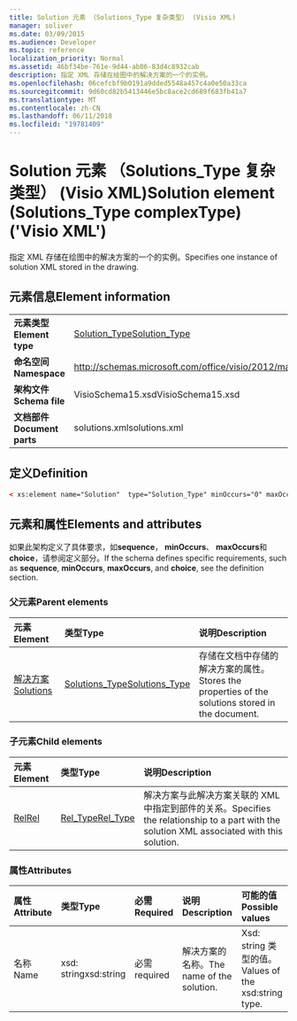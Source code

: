 ```yaml
---
title: Solution 元素 （Solutions_Type 复杂类型） (Visio XML)
manager: soliver
ms.date: 03/09/2015
ms.audience: Developer
ms.topic: reference
localization_priority: Normal
ms.assetid: 46bf34be-761e-9d44-ab06-83d4c8932cab
description: 指定 XML 存储在绘图中的解决方案的一个的实例。
ms.openlocfilehash: 06cefcbf9b0191a9dded5548a457c4a0e50a33ca
ms.sourcegitcommit: 9d60cd82b5413446e5bc8ace2cd689f683fb41a7
ms.translationtype: MT
ms.contentlocale: zh-CN
ms.lasthandoff: 06/11/2018
ms.locfileid: "19781409"
---
```

# <a name="solution-element-solutionstype-complextype-visio-xml"></a><span data-ttu-id="56a36-103">Solution 元素 （Solutions_Type 复杂类型） (Visio XML)</span><span class="sxs-lookup"><span data-stu-id="56a36-103">Solution element (Solutions_Type complexType) ('Visio XML')</span></span>

<span data-ttu-id="56a36-104">指定 XML 存储在绘图中的解决方案的一个的实例。</span><span class="sxs-lookup"><span data-stu-id="56a36-104">Specifies one instance of solution XML stored in the drawing.</span></span>
  
## <a name="element-information"></a><span data-ttu-id="56a36-105">元素信息</span><span class="sxs-lookup"><span data-stu-id="56a36-105">Element information</span></span>

|||
|:-----|:-----|
|<span data-ttu-id="56a36-106">**元素类型**</span><span class="sxs-lookup"><span data-stu-id="56a36-106">**Element type**</span></span> <br/> |[<span data-ttu-id="56a36-107">Solution_Type</span><span class="sxs-lookup"><span data-stu-id="56a36-107">Solution_Type</span></span>](solution_type-complextypevisio-xml.md) <br/> |
|<span data-ttu-id="56a36-108">**命名空间**</span><span class="sxs-lookup"><span data-stu-id="56a36-108">**Namespace**</span></span> <br/> |http://schemas.microsoft.com/office/visio/2012/main  <br/> |
|<span data-ttu-id="56a36-109">**架构文件**</span><span class="sxs-lookup"><span data-stu-id="56a36-109">**Schema file**</span></span> <br/> |<span data-ttu-id="56a36-110">VisioSchema15.xsd</span><span class="sxs-lookup"><span data-stu-id="56a36-110">VisioSchema15.xsd</span></span>  <br/> |
|<span data-ttu-id="56a36-111">**文档部件**</span><span class="sxs-lookup"><span data-stu-id="56a36-111">**Document parts**</span></span> <br/> |<span data-ttu-id="56a36-112">solutions.xml</span><span class="sxs-lookup"><span data-stu-id="56a36-112">solutions.xml</span></span>  <br/> |
   
## <a name="definition"></a><span data-ttu-id="56a36-113">定义</span><span class="sxs-lookup"><span data-stu-id="56a36-113">Definition</span></span>

```XML
< xs:element name="Solution"  type="Solution_Type" minOccurs="0" maxOccurs="unbounded" ></xs:element >
```

## <a name="elements-and-attributes"></a><span data-ttu-id="56a36-114">元素和属性</span><span class="sxs-lookup"><span data-stu-id="56a36-114">Elements and attributes</span></span>

<span data-ttu-id="56a36-115">如果此架构定义了具体要求，如**sequence**， **minOccurs**、 **maxOccurs**和**choice**，请参阅定义部分。</span><span class="sxs-lookup"><span data-stu-id="56a36-115">If the schema defines specific requirements, such as **sequence**, **minOccurs**, **maxOccurs**, and **choice**, see the definition section.</span></span> 
  
### <a name="parent-elements"></a><span data-ttu-id="56a36-116">父元素</span><span class="sxs-lookup"><span data-stu-id="56a36-116">Parent elements</span></span>

|<span data-ttu-id="56a36-117">**元素**</span><span class="sxs-lookup"><span data-stu-id="56a36-117">**Element**</span></span>|<span data-ttu-id="56a36-118">**类型**</span><span class="sxs-lookup"><span data-stu-id="56a36-118">**Type**</span></span>|<span data-ttu-id="56a36-119">**说明**</span><span class="sxs-lookup"><span data-stu-id="56a36-119">**Description**</span></span>|
|:-----|:-----|:-----|
|[<span data-ttu-id="56a36-120">解决方案</span><span class="sxs-lookup"><span data-stu-id="56a36-120">Solutions</span></span>](solutions-elementvisio-xml.md) <br/> |[<span data-ttu-id="56a36-121">Solutions_Type</span><span class="sxs-lookup"><span data-stu-id="56a36-121">Solutions_Type</span></span>](solutions_type-complextypevisio-xml.md) <br/> |<span data-ttu-id="56a36-122">存储在文档中存储的解决方案的属性。</span><span class="sxs-lookup"><span data-stu-id="56a36-122">Stores the properties of the solutions stored in the document.</span></span>  <br/> |
   
### <a name="child-elements"></a><span data-ttu-id="56a36-123">子元素</span><span class="sxs-lookup"><span data-stu-id="56a36-123">Child elements</span></span>

|<span data-ttu-id="56a36-124">**元素**</span><span class="sxs-lookup"><span data-stu-id="56a36-124">**Element**</span></span>|<span data-ttu-id="56a36-125">**类型**</span><span class="sxs-lookup"><span data-stu-id="56a36-125">**Type**</span></span>|<span data-ttu-id="56a36-126">**说明**</span><span class="sxs-lookup"><span data-stu-id="56a36-126">**Description**</span></span>|
|:-----|:-----|:-----|
|[<span data-ttu-id="56a36-127">Rel</span><span class="sxs-lookup"><span data-stu-id="56a36-127">Rel</span></span>](rel-element-solution_type-complextypevisio-xml.md) <br/> |[<span data-ttu-id="56a36-128">Rel_Type</span><span class="sxs-lookup"><span data-stu-id="56a36-128">Rel_Type</span></span>](rel_type-complextypevisio-xml.md) <br/> |<span data-ttu-id="56a36-129">解决方案与此解决方案关联的 XML 中指定到部件的关系。</span><span class="sxs-lookup"><span data-stu-id="56a36-129">Specifies the relationship to a part with the solution XML associated with this solution.</span></span>  <br/> |
   
### <a name="attributes"></a><span data-ttu-id="56a36-130">属性</span><span class="sxs-lookup"><span data-stu-id="56a36-130">Attributes</span></span>

|<span data-ttu-id="56a36-131">**属性**</span><span class="sxs-lookup"><span data-stu-id="56a36-131">**Attribute**</span></span>|<span data-ttu-id="56a36-132">**类型**</span><span class="sxs-lookup"><span data-stu-id="56a36-132">**Type**</span></span>|<span data-ttu-id="56a36-133">**必需**</span><span class="sxs-lookup"><span data-stu-id="56a36-133">**Required**</span></span>|<span data-ttu-id="56a36-134">**说明**</span><span class="sxs-lookup"><span data-stu-id="56a36-134">**Description**</span></span>|<span data-ttu-id="56a36-135">**可能的值**</span><span class="sxs-lookup"><span data-stu-id="56a36-135">**Possible values**</span></span>|
|:-----|:-----|:-----|:-----|:-----|
|<span data-ttu-id="56a36-136">名称</span><span class="sxs-lookup"><span data-stu-id="56a36-136">Name</span></span>  <br/> |<span data-ttu-id="56a36-137">xsd: string</span><span class="sxs-lookup"><span data-stu-id="56a36-137">xsd:string</span></span>  <br/> |<span data-ttu-id="56a36-138">必需</span><span class="sxs-lookup"><span data-stu-id="56a36-138">required</span></span>  <br/> |<span data-ttu-id="56a36-139">解决方案的名称。</span><span class="sxs-lookup"><span data-stu-id="56a36-139">The name of the solution.</span></span>  <br/> |<span data-ttu-id="56a36-140">Xsd: string 类型的值。</span><span class="sxs-lookup"><span data-stu-id="56a36-140">Values of the xsd:string type.</span></span>  <br/> |
   

